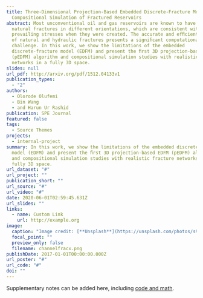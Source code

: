 ```yaml
---
title: Three-Dimensional Projection-Based Embedded Discrete-Fracture Model for
  Compositional Simulation of Fractured Reservoirs
abstract: Most unconventional oil and gas reservoirs are known to have several
  natural fractures in different orientations, which are consistent with the
  prevailing stresses when they were created. The accurate and efﬁcient modeling
  of natural and hydraulic fractures presents a signiﬁcant computational
  challenge. In this work, we show the limitations of the embedded
  discrete-fracture model (EDFM) and present the ﬁrst 3D projection-based EDFM
  (pEDFM) algorithm and compositional simulation studies with realistic fracture
  networks in a fully 3D space.
slides: null
url_pdf: http://arxiv.org/pdf/1512.04133v1
publication_types:
  - "2"
authors:
  - Olorode Olufemi
  - Bin Wang
  - and Harun Ur Rashid
publication: SPE Journal
featured: false
tags:
  - Source Themes
projects:
  - internal-project
summary: In this work, we show the limitations of the embedded discrete-fracture
  model (EDFM) and present the ﬁrst 3D projection-based EDFM (pEDFM) algorithm
  and compositional simulation studies with realistic fracture networks in a
  fully 3D space.
url_dataset: "#"
url_project: ""
publication_short: ""
url_source: "#"
url_video: "#"
date: 2020-06-01T02:59:45.631Z
url_slides: ""
links:
  - name: Custom Link
    url: http://example.org
image:
  caption: "Image credit: [**Unsplash**](https://unsplash.com/photos/s9CC2SKySJM)"
  focal_point: ""
  preview_only: false
  filename: channelfracx.png
publishDate: 2017-01-01T00:00:00.000Z
url_poster: "#"
url_code: "#"
doi: ""
---
```


Supplementary notes can be added here, including [code and math](https://wowchemy.com/docs/content/writing-markdown-latex/).
